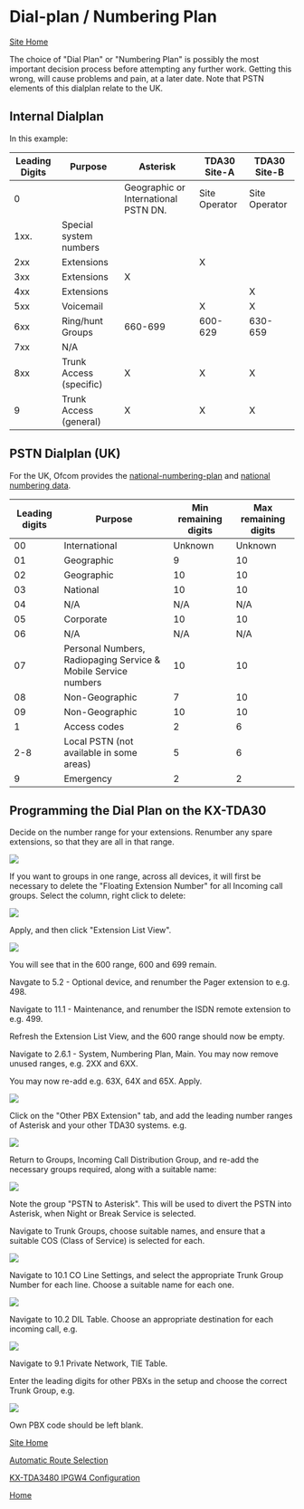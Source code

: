 # Dial-plan / Numbering Plan

[Site Home](../README.md)

The choice of "Dial Plan" or "Numbering Plan" is possibly the most important decision process before attempting any further work.  Getting this wrong, will cause problems and pain, at a later date.  Note that PSTN elements of this dialplan relate to the UK.

## Internal Dialplan

In this example:

| Leading Digits | Purpose                 | Asterisk                             | TDA30 Site-A  | TDA30 Site-B  |
| -------------- | ----------------------- | ------------------------------------ | ------------- | ------------- |
| 0              |                         | Geographic or International PSTN DN. | Site Operator | Site Operator |
| 1xx.           | Special system numbers  |                                      |               |               |
| 2xx            | Extensions              |                                      | X             |               |
| 3xx            | Extensions              | X                                    |               |               |
| 4xx            | Extensions              |                                      |               | X             |
| 5xx            | Voicemail               |                                      | X             | X             |
| 6xx            | Ring/hunt Groups        | 660-699                              | 600-629       | 630-659       |
| 7xx            | N/A                     |                                      |               |               |
| 8xx            | Trunk Access (specific) | X                                    | X             | X             |
| 9              | Trunk Access (general)  | X                                    | X             | X             |

## PSTN Dialplan (UK)

For the UK, Ofcom provides the [national-numbering-plan](https://www.ofcom.org.uk/__data/assets/pdf_file/0013/102613/national-numbering-plan.pdf) and [national numbering data](https://www.ofcom.org.uk/phones-telecoms-and-internet/information-for-industry/numbering/numbering-data).



| Leading digits| Purpose | Min remaining digits | Max remaining digits |
| -------------- |---| -------------------- | -------------------- |
| 00             |International| Unknown | Unknown |
| 01             |Geographic| 9                    | 10                   |
| 02             |Geographic| 10                   | 10                   |
| 03             |National| 10                   | 10                   |
| 04             |N/A| N/A                  | N/A                  |
| 05             |Corporate| 10                   | 10                   |
| 06             |N/A| N/A                  | N/A                  |
| 07             |Personal Numbers, Radiopaging Service & Mobile Service numbers| 10                   | 10                   |
| 08             | Non-Geographic                                               | 7                    | 10                   |
| 09             |Non-Geographic| 10                   | 10                   |
| 1              |Access codes| 2                    | 6                    |
| 2-8            |Local PSTN (not available in some areas)| 5                    | 6                    |
| 9              |Emergency| 2                    | 2                    |



## Programming the Dial Plan on the KX-TDA30
Decide on the number range for your extensions.  Renumber any spare extensions, so that they are all in that range.

![](images/TDA30_Extensions.png)

If you want to groups in one range, across all devices, it will first be necessary to delete the "Floating Extension Number" for all Incoming call groups.  Select the column, right click to delete:

![](images/TDA30_Groups.png)

Apply, and then click "Extension List View".

![](images/TDA30_Extension_List.png)

You will see that in the 600 range, 600 and 699 remain.

Navgate to 5.2 - Optional device, and renumber the Pager extension to e.g. 498.

Navigate to 11.1 - Maintenance, and renumber the ISDN remote extension to e.g. 499.

Refresh the Extension List View, and the 600 range should now be empty.

Navigate to 2.6.1 - System, Numbering Plan, Main.  You may now remove unused ranges, e.g. 2XX and 6XX.

You may now re-add e.g. 63X, 64X and 65X.  Apply.

![](images/TDA30_NumberPlan.png)

Click on the "Other PBX Extension" tab, and add the leading number ranges of Asterisk and your other TDA30 systems. e.g.

![](images/TDA30_NumberingPlan_OtherPBX.png)

Return to Groups, Incoming Call Distribution Group, and re-add the necessary groups required, along with a suitable name:

![](images/TDA30_Groups2.png)

Note the group "PSTN to Asterisk".  This will be used to divert the PSTN into Asterisk, when Night or Break Service is selected.

Navigate to Trunk Groups, choose suitable names, and ensure that a suitable COS (Class of Service) is selected for each.

![](images/TDA30_TrunkGroup.png)

Navigate to 10.1 CO Line Settings, and select the appropriate Trunk Group Number for each line.  Choose a suitable name for each one.

![](images/TDA30_CO_Lines.png)

Navigate to 10.2 DIL Table.  Choose an appropriate destination for each incoming call, e.g.

![](images/TDA30_10.2_CO_DIL.png)

Navigate to 9.1 Private Network, TIE Table.

Enter the leading digits for other PBXs in the setup and choose the correct Trunk Group, e.g.

![](images/TDA30_TIE_Table.png)

Own PBX code should be left blank.

[Site Home](../README.md)

[Automatic Route Selection](ARS.md)

[KX-TDA3480 IPGW4 Configuration](IPGW4.md)

[Home](README.md)

